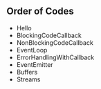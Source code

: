 ## Order of Codes  
- Hello  
- BlockingCodeCallback  
- NonBlockingCodeCallback  
- EventLoop  
- ErrorHandlingWithCallback  
- EventEmitter  
- Buffers  
- Streams  
